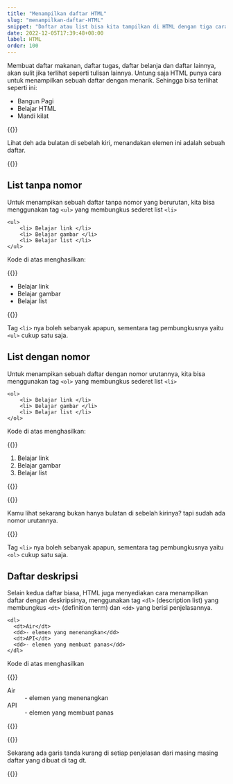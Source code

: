 ```yaml
---
title: "Menampilkan daftar HTML"
slug: "menampilkan-daftar-HTML"
snippet: "Daftar atau list bisa kita tampilkan di HTML dengan tiga cara berbeda, menggunakan tag ul, ol atau dt"
date: 2022-12-05T17:39:48+08:00
label: HTML
order: 100
---
```


Membuat daftar makanan, daftar tugas, daftar belanja dan daftar lainnya, akan sulit jika terlihat seperti tulisan lainnya. Untung saja HTML punya cara untuk menampilkan sebuah daftar dengan menarik. Sehingga bisa terlihat seperti ini:
- Bangun Pagi
- Belajar HTML
- Mandi kilat

{{<alert class="comment">}}
<p> Lihat deh ada bulatan di sebelah kiri, menandakan elemen ini adalah sebuah daftar.</p>
{{</alert>}}

## List tanpa nomor
Untuk menampikan sebuah daftar tanpa nomor yang berurutan, kita bisa menggunakan tag `<ul>` yang membungkus sederet list `<li>`

```
<ul>
    <li> Belajar link </li>
    <li> Belajar gambar </li>
    <li> Belajar list </li>
</ul>
```

Kode di atas menghasilkan: 

{{<rawhtml>}}
<ul>
    <li> Belajar link </li>
    <li> Belajar gambar </li>
    <li> Belajar list </li>
</ul>
{{</rawhtml>}}

Tag `<li>` nya boleh sebanyak apapun, sementara tag pembungkusnya yaitu `<ul>` cukup satu saja.

## List dengan nomor
Untuk menampikan sebuah daftar dengan nomor urutannya, kita bisa menggunakan tag `<ol>` yang membungkus sederet list `<li>`

```
<ol>
    <li> Belajar link </li>
    <li> Belajar gambar </li>
    <li> Belajar list </li>
</ol>
```

Kode di atas menghasilkan: 

{{<rawhtml>}}
<ol class='mb-5'>
    <li> Belajar link </li>
    <li> Belajar gambar </li>
    <li> Belajar list </li>
</ol>
{{</rawhtml>}}

{{<alert class="comment">}}
<p> Kamu lihat sekarang bukan hanya bulatan di sebelah kirinya? tapi sudah ada nomor urutannya.</p>
{{</alert>}}

Tag `<li>` nya boleh sebanyak apapun, sementara tag pembungkusnya yaitu `<ol>` cukup satu saja.

## Daftar deskripsi
Selain kedua daftar biasa, HTML juga menyediakan cara menampilkan daftar dengan deskripsinya, menggunakan tag `<dl>` (description list) yang membungkus `<dt>` (definition term) dan `<dd>` yang berisi penjelasannya. 

```
<dl>
  <dt>Air</dt>
  <dd>- elemen yang menenangkan</dd>
  <dt>API</dt>
  <dd>- elemen yang membuat panas</dd>
</dl>
```

Kode di atas menghasilkan 

{{<rawhtml>}}
<dl>
  <dt>Air</dt>
  <dd>- elemen yang menenangkan</dd>
  <dt>API</dt>
  <dd>- elemen yang membuat panas</dd>
</dl>
{{</rawhtml>}}

{{<alert class="comment">}}
<p> Sekarang ada garis tanda kurang di setiap penjelasan dari masing masing daftar yang dibuat di tag dt.</p>
{{</alert>}}